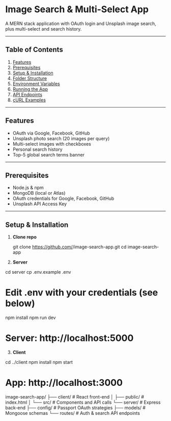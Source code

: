# Image Search & Multi-Select App

A MERN stack application with OAuth login and Unsplash image search, plus multi-select and search history.

---

## Table of Contents

1. [Features](#features)  
2. [Prerequisites](#prerequisites)  
3. [Setup & Installation](#setup--installation)  
4. [Folder Structure](#folder-structure)  
5. [Environment Variables](#environment-variables)  
6. [Running the App](#running-the-app)  
7. [API Endpoints](#api-endpoints)  
8. [cURL Examples](#curl-examples)  

---

## Features

- OAuth via Google, Facebook, GitHub  
- Unsplash photo search (20 images per query)  
- Multi-select images with checkboxes  
- Personal search history  
- Top-5 global search terms banner  

---

## Prerequisites

- Node.js & npm  
- MongoDB (local or Atlas)  
- OAuth credentials for Google, Facebook, GitHub  
- Unsplash API Access Key  

---

## Setup & Installation

1. **Clone repo**  
   
   git clone https://github.com/<your-username>/image-search-app.git
   cd image-search-app

2. **Server**
    
cd server
cp .env.example .env
# Edit .env with your credentials (see below)
npm install
npm run dev
# Server: http://localhost:5000

3. **Client**

cd ../client
npm install
npm start
# App: http://localhost:3000


image-search-app/
├── client/     # React front-end
│   ├── public/   # index.html
│   └── src/      # Components and API calls
└── server/     # Express back-end
    ├── config/    # Passport OAuth strategies
    ├── models/    # Mongoose schemas
    └── routes/    # Auth & search API endpoints

